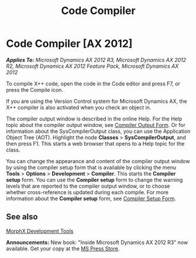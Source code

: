 ﻿---
title: Code Compiler
TOCTitle: Code Compiler
ms:assetid: c4551574-b021-43f1-8899-5705f35f8a12
ms:mtpsurl: https://msdn.microsoft.com/en-us/library/Aa865330(v=AX.60)
ms:contentKeyID: 35251098
ms.date: 05/18/2015
mtps_version: v=AX.60
---

# Code Compiler [AX 2012]


_**Applies To:** Microsoft Dynamics AX 2012 R3, Microsoft Dynamics AX 2012 R2, Microsoft Dynamics AX 2012 Feature Pack, Microsoft Dynamics AX 2012_

To compile X++ code, open the code in the Code editor and press F7, or press the Compile icon.

If you are using the Version Control system for Microsoft Dynamics AX, the X++ compiler is also activated when you check an object in.

The compiler output window is described in the online Help. For the Help topic about the compiler output window, see [Compiler Output Form](https://msdn.microsoft.com/en-us/library/aa499387\(v=ax.60\)). Or for information about the SysCompilerOutput class, you can use the Application Object Tree (AOT). Highlight the node **Classes** \> **SysCompilerOutput**, and then press F1. This starts a web browser that opens to a Help topic for the class.

You can change the appearance and content of the compiler output window by using the compiler setup form that is available by clicking the menu **Tools** \> **Options** \> **Development** \> **Compiler**. This starts the **Compiler setup** form. You can use the **Compiler setup** form to change the warning levels that are reported to the compiler output window, or to choose whether cross-reference is updated during each compile. For more information about the **Compiler setup** form, see [Compiler Setup Form](https://msdn.microsoft.com/en-us/library/aa617600\(v=ax.60\)).

## See also

[MorphX Development Tools](morphx-development-tools.md)

  
**Announcements:** New book: "Inside Microsoft Dynamics AX 2012 R3" now available. Get your copy at the [MS Press Store](https://www.microsoftpressstore.com/store/inside-microsoft-dynamics-ax-2012-r3-9780735685109).


